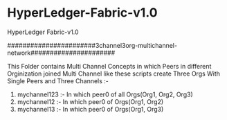 # HyperLedger-Fabric-v1.0
HyperLedger Fabric-v1.0

#######################3channel3org-multichannel-network######################

This Folder contains Multi Channel Concepts in which Peers in different Orginization joined Multi Channel like these scripts create Three Orgs With Single Peers and Three Channels :-
1. mychannel123 :- In which peer0 of all Orgs(Org1, Org2, Org3)
2. mychannel12  :- In which peer0 of Orgs(Org1, Org2)
3. mychannel13  :- In which peer0 of Orgs(Org1, Org3)

